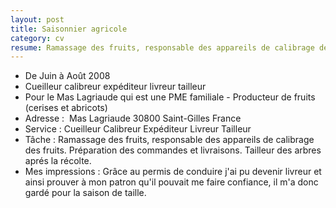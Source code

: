 ```yaml
---
layout: post
title: Saisonnier agricole
category: cv
resume: Ramassage des fruits, responsable des appareils de calibrage des fruits (cerises et abricots). Préparation des commandes et livraisons. Tailleur des arbres aprés la récolte.
---
```

* De Juin à Août 2008
* Cueilleur calibreur expéditeur livreur tailleur
* Pour le Mas Lagriaude qui est une PME familiale - Producteur de fruits (cerises et abricots)
* Adresse : ­ Mas Lagriaude­ 30800­ Saint-Gilles­ France
* Service : Cueilleur­ Calibreur­ Expéditeur­ Livreur­ Tailleur­
* Tâche : Ramassage des fruits, responsable des appareils de calibrage des fruits. Préparation des commandes et livraisons. Tailleur des arbres aprés la récolte.
* Mes impressions : Grâce au permis de conduire j'ai pu devenir livreur et ainsi prouver à mon patron qu'il pouvait me faire confiance, il m'a donc gardé pour la saison de taille.